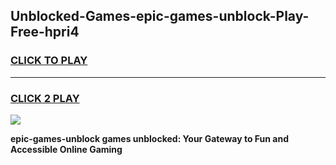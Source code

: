 
## Unblocked-Games-epic-games-unblock-Play-Free-hpri4
<h3>
<a href="https://premium76.site?title=epic-games-unblock&ref=18A1">CLICK TO PLAY</a></h3>
<hr>

<h3>
<a href="https://premium76.site?title=epic-games-unblock&ref=18A1">CLICK 2 PLAY</a>
  
</h3>

<a href="https://premium76.site?title=epic-games-unblock&ref=18A1"><img src="https://clearcache.store/games.png"></a>


**epic-games-unblock games unblocked: Your Gateway to Fun and Accessible Online Gaming**
